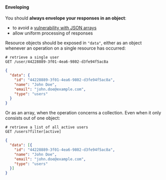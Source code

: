 #### Enveloping

You should **always envelope your responses in an object**:

* to avoid a [vulnerability with JSON arrays](http://haacked.com/archive/2008/11/20/anatomy-of-a-subtle-json-vulnerability.aspx/)
* allow uniform processing of responses

Resource objects should be exposed in `"data"`, either as an object whenever an operation on a single resource has occurred:

```
# retrieve a single user
GET /user/44228889-3f01-4ea6-9802-d3fe94f5ac8a
```
```json
{
  "data": {
    "id": "44228889-3f01-4ea6-9802-d3fe94f5ac8a",
    "name": "John Doe",
    "email": "john.doe@example.com",
    "type": "users"
  }
}
```

Or as an array, when the operation concerns a collection. Even when it only consists out of one object:

```
# retrieve a list of all active users
GET /users?filter[active]
```
```json
{
  "data": [{
    "id": "44228889-3f01-4ea6-9802-d3fe94f5ac8a",
    "name": "John Doe",
    "email": "john.doe@example.com",
    "type": "users"
  }]
}
```